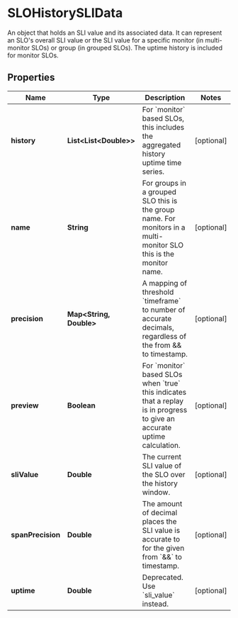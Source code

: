 

# SLOHistorySLIData

An object that holds an SLI value and its associated data. It can represent an SLO's overall SLI value or the SLI value for a specific monitor (in multi-monitor SLOs) or group (in grouped SLOs). The uptime history is included for monitor SLOs.
## Properties

Name | Type | Description | Notes
------------ | ------------- | ------------- | -------------
**history** | **List&lt;List&lt;Double&gt;&gt;** | For &#x60;monitor&#x60; based SLOs, this includes the aggregated history uptime time series. |  [optional]
**name** | **String** | For groups in a grouped SLO this is the group name. For monitors in a multi-monitor SLO this is the monitor name. |  [optional]
**precision** | **Map&lt;String, Double&gt;** | A mapping of threshold &#x60;timeframe&#x60; to number of accurate decimals, regardless of the from &amp;&amp; to timestamp. |  [optional]
**preview** | **Boolean** | For &#x60;monitor&#x60; based SLOs when &#x60;true&#x60; this indicates that a replay is in progress to give an accurate uptime calculation. |  [optional]
**sliValue** | **Double** | The current SLI value of the SLO over the history window. |  [optional]
**spanPrecision** | **Double** | The amount of decimal places the SLI value is accurate to for the given from &#x60;&amp;&amp;&#x60; to timestamp. |  [optional]
**uptime** | **Double** | Deprecated. Use &#x60;sli_value&#x60; instead. |  [optional]



